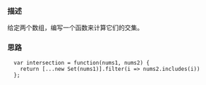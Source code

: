 ### 描述

给定两个数组，编写一个函数来计算它们的交集。

### 思路
```
  var intersection = function(nums1, nums2) {
    return [...new Set(nums1)].filter(i => nums2.includes(i))
  };
```
